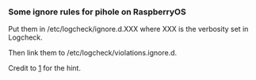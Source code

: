 ### Some ignore rules for pihole on RaspberryOS


Put them in /etc/logcheck/ignore.d.XXX where XXX is
the verbosity set in Logcheck.

Then link them to /etc/logcheck/violations.ignore.d.

Credit to [1] for the hint.

[1]: http://www.agentbob.info/agentbob/g3/83-AB.html
